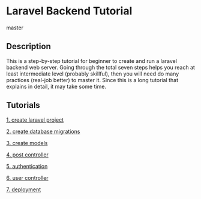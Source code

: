# Laravel Backend Tutorial

master
## Description
This is a step-by-step tutorial for beginner to create and run a laravel backend web server. Going through the total seven steps helps you reach at least intermediate level (probably skillful), then you will need do many practices (real-job better) to master it. Since this is a long tutorial that explains in detail, it may take some time. 

## Tutorials

[1. create laravel project](tutorials/1.%20create%20laravel%20proejct.md)

[2. create database migrations](tutorials/2.%20create%20database%20migrations.md)

[3. create models](tutorials/3.%20create%20models.md)

[4. post controller](tutorials/4.%20post%20controller.md)

[5. authentication](tutorials/5.%20authentication.md)

[6. user controller](tutorials/6.%20user%20controller.md)

[7. deployment](https://github.com/senhungwong/laravel-heroku-deployment-tutorial)
